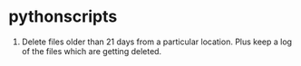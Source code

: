 # pythonscripts

1. Delete files older than 21 days from a particular location. Plus keep a log of the files which are getting deleted. 
